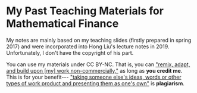  # My Past Teaching Materials for Mathematical Finance

My notes are mainly based on my teaching slides (firstly prepared in spring 2017) and were incorporated into Hong Liu's lecture notes in 2019. Unfortunately, I don't have the copyright of his part.

 You can use my materials under CC BY-NC. That is, you can ["remix, adapt, and build upon [my] work non-commercially,"](https://creativecommons.org/about/cclicenses/) as long as __you credit me__. This is for your benefit--- ["taking someone else's ideas, words or other types of work product and presenting them as one's own"](https://wustl.edu/about/compliance-policies/academic-policies/undergraduate-student-academic-integrity-policy/#:~:text=1.,presenting%20them%20as%20one's%20own) is __plagiarism__.
